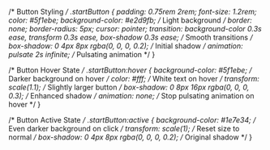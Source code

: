 /* Button Styling */
.startButton {
    padding: 0.75rem 2rem;
    font-size: 1.2rem;
    color: #5f1ebe;
    background-color: #e2d9fb; /* Light background */
    border: none;
    border-radius: 5px;
    cursor: pointer;
    transition: background-color 0.3s ease, transform 0.3s ease, box-shadow 0.3s ease; /* Smooth transitions */
    box-shadow: 0 4px 8px rgba(0, 0, 0, 0.2); /* Initial shadow */
    animation: pulsate 2s infinite; /* Pulsating animation */
}

/* Button Hover State */
.startButton:hover {
    background-color: #5f1ebe; /* Darker background on hover */
    color: #fff; /* White text on hover */
    transform: scale(1.1); /* Slightly larger button */
    box-shadow: 0 8px 16px rgba(0, 0, 0, 0.3); /* Enhanced shadow */
    animation: none; /* Stop pulsating animation on hover */
}

/* Button Active State */
.startButton:active {
    background-color: #1e7e34; /* Even darker background on click */
    transform: scale(1); /* Reset size to normal */
    box-shadow: 0 4px 8px rgba(0, 0, 0, 0.2); /* Original shadow */
}

